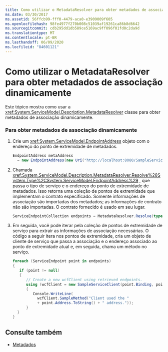 ```yaml
---
title: Como utilizar o MetadataResolver para obter metadados de associação dinamicamente
ms.date: 03/30/2017
ms.assetid: 56ffcb99-fff0-4479-aca0-e3909009f605
ms.openlocfilehash: 98fe4977f270b008c51039af19261ca86b8d6642
ms.sourcegitcommit: cdb295dd1db589ce5169ac9ff096f01fd0c2da9d
ms.translationtype: MT
ms.contentlocale: pt-BR
ms.lasthandoff: 06/09/2020
ms.locfileid: "84601121"
---
```

# <a name="how-to-use-metadataresolver-to-obtain-binding-metadata-dynamically"></a>Como utilizar o MetadataResolver para obter metadados de associação dinamicamente
Este tópico mostra como usar a <xref:System.ServiceModel.Description.MetadataResolver> classe para obter metadados de associação dinamicamente.  
  
### <a name="to-dynamically-obtain-binding-metadata"></a>Para obter metadados de associação dinamicamente  
  
1. Crie um <xref:System.ServiceModel.EndpointAddress> objeto com o endereço do ponto de extremidade de metadados.  
  
    ```csharp
    EndpointAddress metaAddress  
      = new EndpointAddress(new Uri("http://localhost:8080/SampleService/mex"));  
    ```  
  
2. Chamada <xref:System.ServiceModel.Description.MetadataResolver.Resolve%28System.Type%2CSystem.ServiceModel.EndpointAddress%29> , que passa o tipo de serviço e o endereço do ponto de extremidade de metadados. Isso retorna uma coleção de pontos de extremidade que implementam o contrato especificado. Somente informações de associação são importadas dos metadados; as informações de contrato não são importadas. O contrato fornecido é usado em seu lugar.  
  
    ```csharp  
    ServiceEndpointCollection endpoints = MetadataResolver.Resolve(typeof(SampleServiceClient),metaAddress);  
    ```  
  
3. Em seguida, você pode iterar pela coleção de pontos de extremidade de serviço para extrair as informações de associação necessárias. O código a seguir itera nos pontos de extremidade, cria um objeto de cliente de serviço que passa a associação e o endereço associado ao ponto de extremidade atual e, em seguida, chama um método no serviço.  
  
    ```csharp  
    foreach (ServiceEndpoint point in endpoints)  
    {  
       if (point != null)  
       {  
          // Create a new wcfClient using retrieved endpoints.  
          using (wcfClient = new SampleServiceClient(point.Binding, point.Address))  
          {  
             Console.WriteLine(  
               wcfClient.SampleMethod("Client used the "  
               + point.Address.ToString() + " address."));  
          }  
      }  
    }  
    ```  
  
## <a name="see-also"></a>Consulte também

- [Metadados](metadata.md)
